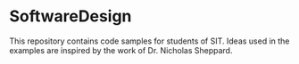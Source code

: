 # SoftwareDesign
This repository contains code samples for students of SIT. Ideas used in the examples are inspired by the work of Dr. Nicholas Sheppard.
